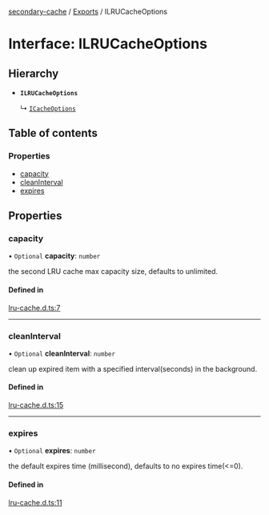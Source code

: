 [secondary-cache](../README.md) / [Exports](../modules.md) / ILRUCacheOptions

# Interface: ILRUCacheOptions

## Hierarchy

- **`ILRUCacheOptions`**

  ↳ [`ICacheOptions`](ICacheOptions.md)

## Table of contents

### Properties

- [capacity](ILRUCacheOptions.md#capacity)
- [cleanInterval](ILRUCacheOptions.md#cleaninterval)
- [expires](ILRUCacheOptions.md#expires)

## Properties

### capacity

• `Optional` **capacity**: `number`

the second LRU cache max capacity size, defaults to unlimited.

#### Defined in

[lru-cache.d.ts:7](https://github.com/snowyu/secondary-cache.js/blob/7d2e268/src/lru-cache.d.ts#L7)

___

### cleanInterval

• `Optional` **cleanInterval**: `number`

clean up expired item with a specified interval(seconds) in the background.

#### Defined in

[lru-cache.d.ts:15](https://github.com/snowyu/secondary-cache.js/blob/7d2e268/src/lru-cache.d.ts#L15)

___

### expires

• `Optional` **expires**: `number`

the default expires time (millisecond), defaults to no expires time(<=0).

#### Defined in

[lru-cache.d.ts:11](https://github.com/snowyu/secondary-cache.js/blob/7d2e268/src/lru-cache.d.ts#L11)

